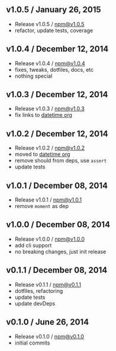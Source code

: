 

## v1.0.5 / January 26, 2015
- Release v1.0.5 / npm@v1.0.5
- refactor, update tests, coverage

## v1.0.4 / December 12, 2014
- Release v1.0.4 / npm@v1.0.4
- fixes, tweaks, dotfiles, docs, etc
- nothing special

## v1.0.3 / December 12, 2014
- Release v1.0.3 / npm@v1.0.3
- fix links to [datetime org][datetime-url]

## v1.0.2 / December 12, 2014
- Release v1.0.2 / npm@v1.0.2
- moved to [datetime org][datetime-url]
- remove should from deps, use `assert`
- update tests

## v1.0.1 / December 08, 2014
- Release v1.0.1 / npm@v1.0.1
- remove `moment` as dep

## v1.0.0 / December 08, 2014
- Release v1.0.0 / npm@v1.0.0
- add cli support
- no breaking changes, just init release

## v0.1.1 / December 08, 2014
- Release v0.1.1 / npm@v0.1.1
- dotfiles, refactoring
- update tests
- update devDeps

## v0.1.0 / June 26, 2014
- Release v0.1.0 / npm@v0.1.0
- initial commits


[datetime-url]: https://github.com/datetime